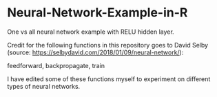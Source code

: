 # Neural-Network-Example-in-R
One vs all neural network example with RELU hidden layer.

Credit for the following functions in this repository goes to David Selby (source: https://selbydavid.com/2018/01/09/neural-network/):

feedforward, backpropagate, train

I have edited some of these functions myself to experiment on different types of neural networks.
